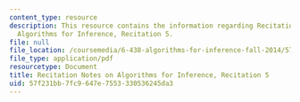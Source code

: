 ```yaml
---
content_type: resource
description: This resource contains the information regarding Recitation Notes on
  Algorithms for Inference, Recitation 5.
file: null
file_location: /coursemedia/6-438-algorithms-for-inference-fall-2014/57f231bb7fc9647e7553330536245da3_MIT6_438F14_rec5.pdf
file_type: application/pdf
resourcetype: Document
title: Recitation Notes on Algorithms for Inference, Recitation 5
uid: 57f231bb-7fc9-647e-7553-330536245da3
---
```

